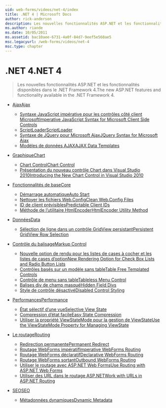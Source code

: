 ```yaml
---
uid: web-forms/videos/net-4/index
title: .NET 4 | Microsoft Docs
author: rick-anderson
description: Les nouvelles fonctionnalités ASP.NET et les fonctionnalités disponibles dans le .NET Framework 4.
ms.author: riande
ms.date: 10/05/2011
ms.assetid: bac10aee-6731-4a0f-84d7-9eef5e560ae5
msc.legacyurl: /web-forms/videos/net-4
msc.type: chapter
---
```

<a name="net-4"></a><span data-ttu-id="8e509-103">.NET 4</span><span class="sxs-lookup"><span data-stu-id="8e509-103">.NET 4</span></span>
====================
> <span data-ttu-id="8e509-104">Les nouvelles fonctionnalités ASP.NET et les fonctionnalités disponibles dans le .NET Framework 4.</span><span class="sxs-lookup"><span data-stu-id="8e509-104">The new ASP.NET features and functionality available in the .NET Framework 4.</span></span>


- [<span data-ttu-id="8e509-105">Ajax</span><span class="sxs-lookup"><span data-stu-id="8e509-105">Ajax</span></span>](ajax/index.md)

    - [<span data-ttu-id="8e509-106">Syntaxe JavaScript impérative pour les contrôles côté client Microsoft</span><span class="sxs-lookup"><span data-stu-id="8e509-106">Imperative JavaScript Syntax for Microsoft Client Side Controls</span></span>](ajax/aspnet-4-quick-hit-imperative-javascript-syntax-for-microsoft-client-side-controls.md)
    - [<span data-ttu-id="8e509-107">ScriptLoader</span><span class="sxs-lookup"><span data-stu-id="8e509-107">ScriptLoader</span></span>](ajax/aspnet-4-quick-hit-the-scriptloader.md)
    - [<span data-ttu-id="8e509-108">Syntaxe de JQuery pour Microsoft Ajax</span><span class="sxs-lookup"><span data-stu-id="8e509-108">JQuery Syntax for Microsoft Ajax</span></span>](ajax/aspnet-4-quick-hit-jquery-syntax-for-microsoft-ajax.md)
    - [<span data-ttu-id="8e509-109">Modèles de données AJAX</span><span class="sxs-lookup"><span data-stu-id="8e509-109">AJAX Data Templates</span></span>](ajax/aspnet-4-quick-hit-ajax-data-templates.md)
- [<span data-ttu-id="8e509-110">Graphique</span><span class="sxs-lookup"><span data-stu-id="8e509-110">Chart</span></span>](chart/index.md)

    - [<span data-ttu-id="8e509-111">Chart Control</span><span class="sxs-lookup"><span data-stu-id="8e509-111">Chart Control</span></span>](chart/aspnet-4-quick-hit-chart-control.md)
    - [<span data-ttu-id="8e509-112">Présentation du nouveau contrôle Chart dans Visual Studio 2010</span><span class="sxs-lookup"><span data-stu-id="8e509-112">Introducing the New Chart Control in Visual Studio 2010</span></span>](chart/aspnet-4-how-do-i-introducing-the-new-chart-control-in-visual-studio-2010.md)
- [<span data-ttu-id="8e509-113">Fonctionnalités de base</span><span class="sxs-lookup"><span data-stu-id="8e509-113">Core</span></span>](core/index.md)

    - [<span data-ttu-id="8e509-114">Démarrage automatique</span><span class="sxs-lookup"><span data-stu-id="8e509-114">Auto Start</span></span>](core/aspnet-4-quick-hit-auto-start.md)
    - [<span data-ttu-id="8e509-115">Nettoyer les fichiers Web.Config</span><span class="sxs-lookup"><span data-stu-id="8e509-115">Clean Web.Config Files</span></span>](core/aspnet-4-quick-hit-clean-webconfig-files.md)
    - [<span data-ttu-id="8e509-116">ID de client prévisibles</span><span class="sxs-lookup"><span data-stu-id="8e509-116">Predictable Client IDs</span></span>](core/aspnet-4-quick-hit-predictable-client-ids.md)
    - [<span data-ttu-id="8e509-117">Méthode de l’utilitaire HtmlEncoder</span><span class="sxs-lookup"><span data-stu-id="8e509-117">HtmlEncoder Utility Method</span></span>](core/aspnet-4-quick-hit-the-htmlencoder-utility-method.md)
- [<span data-ttu-id="8e509-118">Données</span><span class="sxs-lookup"><span data-stu-id="8e509-118">Data</span></span>](data/index.md)

    - [<span data-ttu-id="8e509-119">Sélection de ligne dans un contrôle GridView persistant</span><span class="sxs-lookup"><span data-stu-id="8e509-119">Persistent GridView Row Selection</span></span>](data/aspnet-4-quick-hit-persistent-gridview-row-selection.md)
- [<span data-ttu-id="8e509-120">Contrôle du balisage</span><span class="sxs-lookup"><span data-stu-id="8e509-120">Markup Control</span></span>](markup-control/index.md)

    - [<span data-ttu-id="8e509-121">Nouvelle option de rendu pour les listes de cases à cocher et les listes de cases d’option</span><span class="sxs-lookup"><span data-stu-id="8e509-121">New Rendering Option for Check Box Lists and Radio Button Lists</span></span>](markup-control/aspnet-4-quick-hit-new-rendering-option-for-check-box-lists-and-radio-button-lists.md)
    - [<span data-ttu-id="8e509-122">Contrôles basés sur un modèle sans table</span><span class="sxs-lookup"><span data-stu-id="8e509-122">Table Free Templated Controls</span></span>](markup-control/aspnet-4-quick-hit-table-free-templated-controls.md)
    - [<span data-ttu-id="8e509-123">Contrôle de menu sans table</span><span class="sxs-lookup"><span data-stu-id="8e509-123">Tableless Menu Control</span></span>](markup-control/aspnet-4-quick-hit-tableless-menu-control.md)
    - [<span data-ttu-id="8e509-124">Balises div de champ masqué</span><span class="sxs-lookup"><span data-stu-id="8e509-124">Hidden Field Divs</span></span>](markup-control/aspnet-4-quick-hit-hidden-field-divs.md)
    - [<span data-ttu-id="8e509-125">Style de contrôle désactivé</span><span class="sxs-lookup"><span data-stu-id="8e509-125">Disabled Control Styling</span></span>](markup-control/aspnet-4-quick-hit-disabled-control-styling.md)
- [<span data-ttu-id="8e509-126">Performances</span><span class="sxs-lookup"><span data-stu-id="8e509-126">Performance</span></span>](performance/index.md)

    - [<span data-ttu-id="8e509-127">État sélectif d’une vue</span><span class="sxs-lookup"><span data-stu-id="8e509-127">Selective View State</span></span>](performance/aspnet-4-quick-hit-selective-view-state.md)
    - [<span data-ttu-id="8e509-128">Compression d’état facile</span><span class="sxs-lookup"><span data-stu-id="8e509-128">Easy State Compression</span></span>](performance/aspnet-4-quick-hit-easy-state-compression.md)
    - [<span data-ttu-id="8e509-129">Utiliser la propriété ViewStateMode pour la gestion de ViewState</span><span class="sxs-lookup"><span data-stu-id="8e509-129">Use the ViewStateMode Property for Managing ViewState</span></span>](performance/how-do-i-use-the-viewstatemode-property-for-managing-viewstate.md)
- [<span data-ttu-id="8e509-130">Le routage</span><span class="sxs-lookup"><span data-stu-id="8e509-130">Routing</span></span>](routing/index.md)

    - [<span data-ttu-id="8e509-131">Redirection permanente</span><span class="sxs-lookup"><span data-stu-id="8e509-131">Permanent Redirect</span></span>](routing/aspnet-4-quick-hit-permanent-redirect.md)
    - [<span data-ttu-id="8e509-132">Routage WebForms impératif</span><span class="sxs-lookup"><span data-stu-id="8e509-132">Imperative WebForms Routing</span></span>](routing/aspnet-4-quick-hit-imperative-webforms-routing.md)
    - [<span data-ttu-id="8e509-133">Routage WebForms déclaratif</span><span class="sxs-lookup"><span data-stu-id="8e509-133">Declarative WebForms Routing</span></span>](routing/aspnet-4-quick-hit-declarative-webforms-routing.md)
    - [<span data-ttu-id="8e509-134">Routage WebForms sortant</span><span class="sxs-lookup"><span data-stu-id="8e509-134">Outbound WebForms Routing</span></span>](routing/aspnet-4-quick-hit-outbound-webforms-routing.md)
    - [<span data-ttu-id="8e509-135">Utiliser le routage avec ASP.NET Web Forms</span><span class="sxs-lookup"><span data-stu-id="8e509-135">Use Routing with ASP.NET Web Forms</span></span>](routing/how-do-i-use-routing-with-aspnet-web-forms.md)
    - [<span data-ttu-id="8e509-136">Utiliser des URL dans le routage ASP.NET</span><span class="sxs-lookup"><span data-stu-id="8e509-136">Work with URLs in ASP.NET Routing</span></span>](routing/how-do-i-work-with-urls-in-aspnet-routing.md)
- [<span data-ttu-id="8e509-137">SEO</span><span class="sxs-lookup"><span data-stu-id="8e509-137">SEO</span></span>](seo/index.md)

    - [<span data-ttu-id="8e509-138">Métadonnées dynamiques</span><span class="sxs-lookup"><span data-stu-id="8e509-138">Dynamic Metadata</span></span>](seo/aspnet-4-quick-hit-dynamic-metadata.md)

